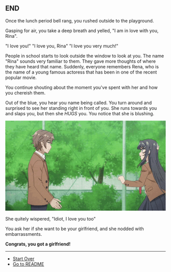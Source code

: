 ## END

Once the lunch period bell rang, you rushed outside to the playground.   
    
Gasping for air, you take a deep breath and yelled, "I am in love with you, Rina".  
  
"I love you!" "I love you, Rina" "I love you very much!"  
  
People in school starts to look outside the window to look at you. The name "Rina" sounds very familiar to them. They gave more thoughts of where they have heard that name. Suddenly, everyone remembers Rena, who is the name of a young famous actoress that has been in one of the recent popular movie.  
  
You continue shouting about the moment you've spent with her and how you chereish them.  
  
Out of the blue, you hear you name being called. You turn around and surprised to see her standing right in front of you. She runs towards you and slaps you, but then she *HUGS* you. You notice that she is blushing.    

![image](../bunnygirl-pics/Bunny2.gif)
   
She quitely wispered, "Idiot, I love you too"      
  
You ask her if she want to be your girlfriend, and she nodded with embarrassments.  
  
**Congrats, you got a girlfriend!**
  
---
* [Start Over](../start/start.md)  
* [Go to README](../README.md)